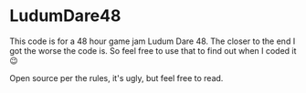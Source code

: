 # LudumDare48

This code is for a 48 hour game jam Ludum Dare 48. The closer to the end I got the worse the code is. So feel free to use that to find out when I coded it 😉

Open source per the rules, it's ugly, but feel free to read.
